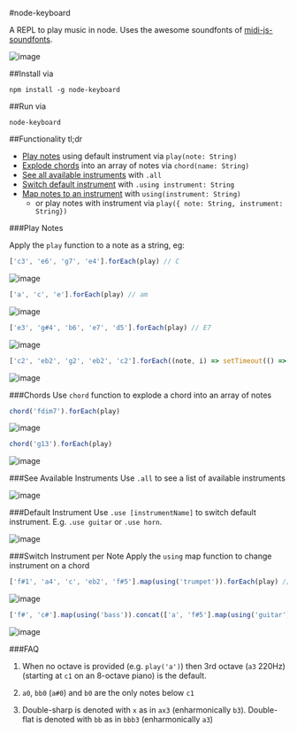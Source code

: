 #node-keyboard

A REPL to play music in node. Uses the awesome soundfonts of [midi-js-soundfonts](https://github.com/gleitz/midi-js-soundfonts). 

![image](https://cloud.githubusercontent.com/assets/799038/15515842/0786779c-21be-11e6-9e34-78c05c179b7f.png)

##Install via

    npm install -g node-keyboard

##Run via

    node-keyboard

##Functionality tl;dr

* [Play notes](#play-notes) using default instrument via `play(note: String)`
* [Explode chords](#chords) into an array of notes via `chord(name: String)` 
* [See all available instruments](#see-available-instruments) with `.all`
* [Switch default instrument](#default-instrument) with `.using instrument: String`
* [Map notes to an instrument](#switch-instrument-per-note) with `using(instrument: String)`
    * or play notes with instrument via `play({ note: String, instrument: String})`

###Play Notes

Apply the `play` function to a note as a string, eg:

```javascript
['c3', 'e6', 'g7', 'e4'].forEach(play) // C
```
![image](https://cloud.githubusercontent.com/assets/799038/15515306/84b4e0f8-21bb-11e6-96a9-7a0917b9eb25.png)

```javascript
['a', 'c', 'e'].forEach(play) // am
```
![image](https://cloud.githubusercontent.com/assets/799038/15515351/bdccfa74-21bb-11e6-8140-c1f6fcb11282.png)

```javascript
['e3', 'g#4', 'b6', 'e7', 'd5'].forEach(play) // E7
```
![image](https://cloud.githubusercontent.com/assets/799038/15515362/d3c5f7fe-21bb-11e6-8a97-815e79b0fa16.png)

```javascript
['c2', 'eb2', 'g2', 'eb2', 'c2'].forEach((note, i) => setTimeout(() => play(note), i * 500)) // cm triad
```
![image](https://cloud.githubusercontent.com/assets/799038/15515393/013e2a80-21bc-11e6-8819-553e5f835fce.png)

###Chords
Use `chord` function to explode a chord into an array of notes

```javascript
chord('fdim7').forEach(play)
```
![image](https://cloud.githubusercontent.com/assets/799038/15634513/018c8d52-2594-11e6-9315-b390b1c6e637.png)

```javascript
chord('g13').forEach(play)
```
![image](https://cloud.githubusercontent.com/assets/799038/15634521/26cf7ca0-2594-11e6-9f61-28b8e8fd969d.png)

###See Available Instruments
Use `.all` to see a list of available instruments

![image](https://cloud.githubusercontent.com/assets/799038/15515672/624c272c-21bd-11e6-884b-25984cb2c1b7.png)

###Default Instrument
Use `.use [instrumentName]` to switch default instrument. E.g. `.use guitar` or `.use horn`.

![image](https://cloud.githubusercontent.com/assets/799038/15515555/b4a01b92-21bc-11e6-8d4d-355a530273ce.png)

###Switch Instrument per Note
Apply the `using` map function to change instrument on a chord

```javascript
['f#1', 'a4', 'c', 'eb2', 'f#5'].map(using('trumpet')).forEach(play) // fdim7
```
![image](https://cloud.githubusercontent.com/assets/799038/15515450/4ef16fa8-21bc-11e6-9264-deea8906e83c.png)

```javascript
['f#', 'c#'].map(using('bass')).concat(['a', 'f#5'].map(using('guitar'))).forEach(play) // f#m
```
![image](https://cloud.githubusercontent.com/assets/799038/15515502/83dfe5a0-21bc-11e6-98e7-0626f0db9707.png)

###FAQ

1. When no octave is provided (e.g. `play('a')`) then 3rd octave (`a3` 220Hz) (starting at `c1` on an 8-octave piano) is the default.

2. `a0`, `bb0` (`a#0`) and `b0` are the only notes below `c1`

3. Double-sharp is denoted with `x` as in `ax3` (enharmonically `b3`). Double-flat is denoted with `bb` as in `bbb3` (enharmonically `a3`)
